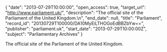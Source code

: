 {
  "date": "2013-07-29T10:00:00", 
  "open_access": true, 
  "target_url": "http://www.parliament.uk/", 
  "description": "The official site of the Parliament of the United Kingdom.\n", 
  "end_date": null, 
  "title": "Parliament", 
  "record_id": "20130729T100000/DA10MyEiLTHOGoEdBBZbYw==", 
  "publisher": "parliament.uk", 
  "start_date": "2013-07-29T10:00:00Z", 
  "subject": "Parliamentary Archives"
}

The official site of the Parliament of the United Kingdom.
